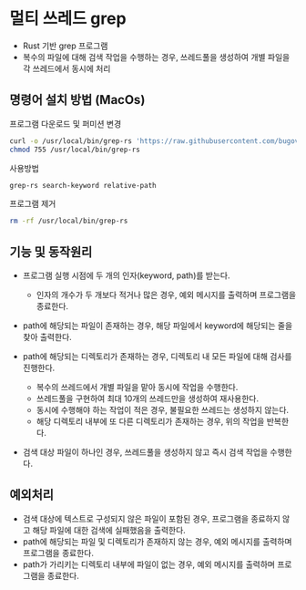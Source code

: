 # 멀티 쓰레드 grep

- Rust 기반 grep 프로그램
- 복수의 파일에 대해 검색 작업을 수행하는 경우, 쓰레드풀을 생성하여 개별 파일을 각 쓰레드에서 동시에 처리

## 명령어 설치 방법 (MacOs)

프로그램 다운로드 및 퍼미션 변경

```bash
curl -o /usr/local/bin/grep-rs 'https://raw.githubusercontent.com/bugoverdose/grep-rs/main/target/debug/grep-rs'
chmod 755 /usr/local/bin/grep-rs
```

사용방법

```bash
grep-rs search-keyword relative-path
```

프로그램 제거 

```bash
rm -rf /usr/local/bin/grep-rs
```

## 기능 및 동작원리

- 프로그램 실행 시점에 두 개의 인자(keyword, path)를 받는다.
    - 인자의 개수가 두 개보다 적거나 많은 경우, 예외 메시지를 출력하며 프로그램을 종료한다.

- path에 해당되는 파일이 존재하는 경우, 해당 파일에서 keyword에 해당되는 줄을 찾아 출력한다.

- path에 해당되는 디렉토리가 존재하는 경우, 디렉토리 내 모든 파일에 대해 검사를 진행한다.
    - 복수의 쓰레드에서 개별 파일을 맡아 동시에 작업을 수행한다.
    - 쓰레드풀을 구현하여 최대 10개의 쓰레드만을 생성하여 재사용한다.
    - 동시에 수행해야 하는 작업이 적은 경우, 불필요한 쓰레드는 생성하지 않는다.
    - 해당 디렉토리 내부에 또 다른 디렉토리가 존재하는 경우, 위의 작업을 반복한다.

- 검색 대상 파일이 하나인 경우, 쓰레드풀을 생성하지 않고 즉시 검색 작업을 수행한다.

## 예외처리

- 검색 대상에 텍스트로 구성되지 않은 파일이 포함된 경우, 프로그램을 종료하지 않고 해당 파일에 대한 검색에 실패했음을 출력한다.
- path에 해당되는 파일 및 디렉토리가 존재하지 않는 경우, 예외 메시지를 출력하며 프로그램을 종료한다.
- path가 가리키는 디렉토리 내부에 파일이 없는 경우, 예외 메시지를 출력하며 프로그램을 종료한다.
